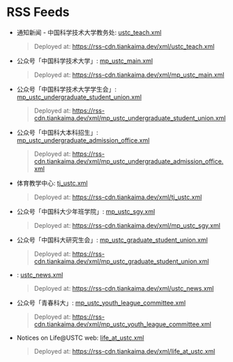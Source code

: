 # RSS Feeds

* 通知新闻 - 中国科学技术大学教务处: [ustc_teach.xml](/xml/ustc_teach.xml)
  > Deployed at: https://rss-cdn.tiankaima.dev/xml/ustc_teach.xml

* 公众号「中国科学技术大学」: [mp_ustc_main.xml](/xml/mp_ustc_main.xml)
  > Deployed at: https://rss-cdn.tiankaima.dev/xml/mp_ustc_main.xml

* 公众号「中国科学技术大学学生会」: [mp_ustc_undergraduate_student_union.xml](/xml/mp_ustc_undergraduate_student_union.xml)
  > Deployed at: https://rss-cdn.tiankaima.dev/xml/mp_ustc_undergraduate_student_union.xml

* 公众号「中国科大本科招生」: [mp_ustc_undergraduate_admission_office.xml](/xml/mp_ustc_undergraduate_admission_office.xml)
  > Deployed at: https://rss-cdn.tiankaima.dev/xml/mp_ustc_undergraduate_admission_office.xml

* 体育教学中心: [tj_ustc.xml](/xml/tj_ustc.xml)
  > Deployed at: https://rss-cdn.tiankaima.dev/xml/tj_ustc.xml

* 公众号「中国科大少年班学院」: [mp_ustc_sgy.xml](/xml/mp_ustc_sgy.xml)
  > Deployed at: https://rss-cdn.tiankaima.dev/xml/mp_ustc_sgy.xml

* 公众号「中国科大研究生会」: [mp_ustc_graduate_student_union.xml](/xml/mp_ustc_graduate_student_union.xml)
  > Deployed at: https://rss-cdn.tiankaima.dev/xml/mp_ustc_graduate_student_union.xml

* : [ustc_news.xml](/xml/ustc_news.xml)
  > Deployed at: https://rss-cdn.tiankaima.dev/xml/ustc_news.xml

* 公众号「青春科大」: [mp_ustc_youth_league_committee.xml](/xml/mp_ustc_youth_league_committee.xml)
  > Deployed at: https://rss-cdn.tiankaima.dev/xml/mp_ustc_youth_league_committee.xml

* Notices on Life@USTC web: [life_at_ustc.xml](/xml/life_at_ustc.xml)
  > Deployed at: https://rss-cdn.tiankaima.dev/xml/life_at_ustc.xml


